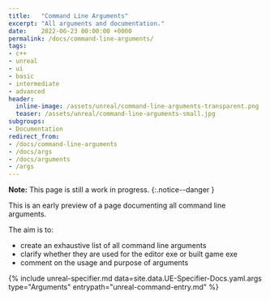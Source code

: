 ```yaml
---
title:   "Command Line Arguments"
excerpt: "All arguments and documentation."
date:    2022-06-23 00:00:00 +0000
permalink: /docs/command-line-arguments/
tags:
- c++
- unreal
- ui
- basic
- intermediate
- advanced
header:
  inline-image: /assets/unreal/command-line-arguments-transparent.png
  teaser: /assets/unreal/command-line-arguments-small.jpg
subgroups:
- Documentation
redirect_from:
- /docs/command-line-arguments
- /docs/args
- /docs/arguments
- /args
---
```


**Note:** This page is still a work in progress.
{:.notice--danger }

This is an early preview of a page documenting all command line arguments.

The aim is to:

- create an exhaustive list of all command line arguments
- clarify whether they are used for the editor exe or built game exe
- comment on the usage and purpose of arguments

{%
include unreal-specifier.md
data=site.data.UE-Specifier-Docs.yaml.args
type="Arguments"
entrypath="unreal-command-entry.md"
%}

